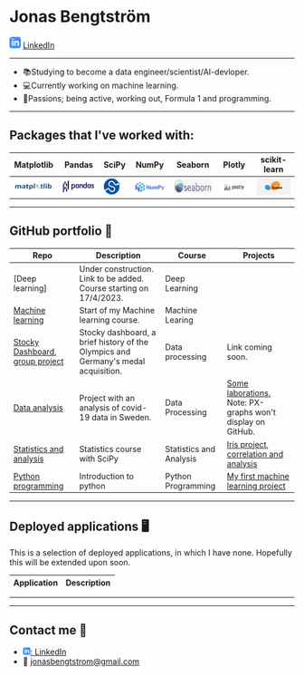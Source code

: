 
# Jonas Bengtström 
<img src="assets/linkedIn-icon.png" width="20"> [LinkedIn](https://www.linkedin.com/in/jonas-bengtstr%C3%B6m-74108524a)

---
* :books:Studying to become a data engineer/scientist/AI-devloper.
* :computer:Currently working on machine learning.
* :metal:Passions; being active, working out, Formula 1 and programming. 
---
## Packages that I've worked with:


| Matplotlib|Pandas|SciPy|NumPy|Seaborn|Plotly|scikit-learn|
|---|---|---|---|---|---|---|
|<img src="assets/tutorial_matplotlib.png" width="75" height="30" alt="Matplotlib icon" title="Matplotlib" align="">| <img src="assets/pandas.png" height="30" alt="Pandas icon" title="Pandas">| <img src="assets/scipy_logo.png" width="30" height="30" title="scipy">|<img src="assets/numpy_logo.png" width="70" height="" align="left" title="numpy">|<img src="assets/seaborn.png" width="80" height="25" title="seaborn">|<img src="assets/Plotly-logo.png" width="70" align="left" title="plotly">|<img src="assets/scikitlearn.png" width="60" height="30" title="scikit-learn">


---

## GitHub portfolio :briefcase:




| Repo                           | Description                        | Course  | Projects |
| ------------------------------ | ---------------------------------- | ------- | -------- |
| [Deep learning]           | Under construction. Link to be added. Course starting on 17/4/2023.              | Deep Learning
| [Machine learning](https://github.com/JonasBE13/machine-learning-jonas-bengtstrom)        | Start of my Machine learning course.|Machine Learing|
| [Stocky Dashboard, group project](https://github.com/wlinds/ITHS-Projekt-OS/tree/main)        | Stocky dashboard, a brief history of the Olympics and Germany's medal acquisition.|Data processing| Link coming soon.|
| [Data analysis](https://github.com/JonasBE13/Databehandling-Jonas-Bengtstrom)           | Project with an analysis of covid-19 data in Sweden.|Data Processing|[Some laborations.](https://github.com/JonasBE13/Databehandling-Jonas-Bengtstrom/tree/main/LABB%201) Note: PX-graphs won't display on GitHub.|
| [Statistics and analysis](https://github.com/JonasBE13/Statistics-and-analysis)| Statistics course with SciPy| Statistics and Analysis | [Iris project, correlation and analysis](https://github.com/JonasBE13/Statistics-and-analysis/blob/master/Statistics%20and%20analysis/assignment.ipynb)
| [Python programming](https://github.com/JonasBE13/Python-Jonas-Bengtstrom)    | Introduction to python| Python Programming | [My first machine learning project](https://github.com/JonasBE13/Python-Jonas-Bengtstrom/blob/main/Labb%202/Labb2-FINISHED-SOLUTION.ipynb) |



---

## Deployed applications :desktop_computer:

This is a selection of deployed applications, in which I have none. Hopefully this will be extended upon soon. 

| Application                    | Description                                   |
| ------------------------------ | --------------------------------------------- |

---



---

## Contact me :iphone:

- [![linkedIn icon](assets/linkedIn-icon.png): LinkedIn][linkedin]
- :e-mail: jonasbengtstrom@gmail.com

[linkedin]: https://www.linkedin.com/in/jonas-bengtstr%C3%B6m-74108524a/
